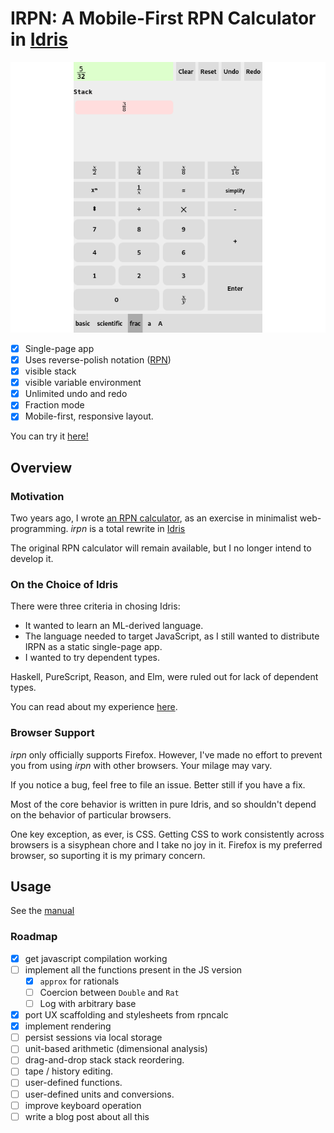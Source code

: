 # IRPN: A Mobile-First RPN Calculator in [Idris](https://idris-lang.org)

![screenshot!](screenshot.png)

- [x] Single-page app
- [x] Uses reverse-polish notation
	  ([RPN](https://en.wikipedia.org/wiki/Reverse_Polish_notation))
- [x] visible stack
- [x] visible variable environment
- [x] Unlimited undo and redo
- [x] Fraction mode
- [x] Mobile-first, responsive layout.

You can try it [here!](https://emdash.github.io/irpn)

## Overview

### Motivation

Two years ago, I wrote [an RPN
calculator](https://github.com/emdash/rpncalc), as an exercise in
minimalist web-programming. *irpn* is a total rewrite in
[Idris](https://idris-lang.org)

The original RPN calculator will remain available, but I no longer
intend to develop it.

### On the Choice of Idris

There were three criteria in chosing Idris:

- It wanted to learn an ML-derived language.
- The language needed to target JavaScript, as I still wanted to
  distribute IRPN as a static single-page app.
- I wanted to try dependent types.

Haskell, PureScript, Reason, and Elm, were ruled out for lack of
dependent types.

You can read about my experience [here](doc/experience.md).

### Browser Support

*irpn* only officially supports Firefox. However, I've made no effort
to prevent you from using *irpn* with other browsers. Your milage may
vary.

If you notice a bug, feel free to file an issue. Better still if you
have a fix.

Most of the core behavior is written in pure Idris, and so shouldn't
depend on the behavior of particular browsers.

One key exception, as ever, is CSS. Getting CSS to work consistently
across browsers is a sisyphean chore and I take no joy in it. Firefox
is my preferred browser, so suporting it is my primary concern.

## Usage

See the [manual](doc/usage.md)

### Roadmap

- [x] get javascript compilation working
- [ ] implement all the functions present in the JS version
  - [x] `approx` for rationals
  - [ ] Coercion between `Double` and `Rat`
  - [ ] Log with arbitrary base
- [x] port UX scaffolding and stylesheets from rpncalc
- [x] implement rendering
- [ ] persist sessions via local storage
- [ ] unit-based arithmetic (dimensional analysis)
- [ ] drag-and-drop stack stack reordering.
- [ ] tape / history editing.
- [ ] user-defined functions.
- [ ] user-defined units and conversions.
- [ ] improve keyboard operation
- [ ] write a blog post about all this
